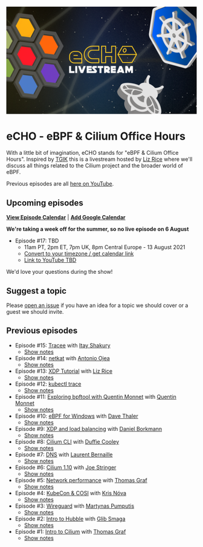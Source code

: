 ![](images/echo-cilium-ebpf-k8s.png)

# eCHO - eBPF & Cilium Office Hours

With a little bit of imagination, eCHO stands for "eBPF & Cilium Office Hours". Inspired by [TGIK](https://github.com/vmware-tanzu/tgik) this is a livestream hosted by [Liz Rice](https://twitter.com/lizrice) where we'll discuss all things related to the Cilium project and the broader world of eBPF. 

Previous episodes are all [here on YouTube](https://www.youtube.com/playlist?list=PLDg_GiBbAx-mY3VFLPbLHcxo6wUjejAOC).

## Upcoming episodes

[**View Episode Calendar**](https://calendar.google.com/calendar/embed?src=c_r0u072069ks1htjgkn8j4a9dj0%40group.calendar.google.com&ctz=Europe%2FLondon) | [**Add Google Calendar**](https://calendar.google.com/calendar/u/0?cid=Y19yMHUwNzIwNjlrczFodGpna244ajRhOWRqMEBncm91cC5jYWxlbmRhci5nb29nbGUuY29t)

**We're taking a week off for the summer, so no live episode on 6 August**

- Episode #17: TBD
  - 11am PT, 2pm ET, 7pm UK, 8pm Central Europe - 13 August 2021
  - [Convert to your timezone / get calendar link](https://www.timeanddate.com/worldclock/fixedtime.html?msg=eBPF+%26+Cilium+Office+Hours&iso=20210813T19&p1=136&am=30)
  - [Link to YouTube TBD]()  

We'd love your questions during the show! 

## Suggest a topic

Please [open an issue](https://github.com/cilium/eCHO/issues/new) if you have an idea for a topic we should cover or a guest we should invite.

## Previous episodes

- Episode #15: [Tracee](https://youtu.be/aOgidMoPz9A) with [Itay Shakury](https://twitter.com/itaysk)
  - [Show notes](/episodes/015)
- Episode #14: [netkat](https://youtu.be/yabzjJMdI08) with [Antonio Ojea](https://twitter.com/itsuugo)
  - [Show notes](/episodes/014)  
- Episode #13: [XDP Tutorial](https://youtu.be/YUI78vC4qSQ) with [Liz Rice](https://twitter.com/lizrice)
  - [Show notes](/episodes/013)
- Episode #12: [kubectl trace](https://youtu.be/J-fyQ3H4hLw) 
  - [Show notes](/episodes/012)
- Episode #11: [Exploring bpftool with Quentin Monnet](https://youtu.be/1EOLh3zzWP4) with [Quentin Monnet](https://twitter.com/qeole)
  - [Show notes](/episodes/011)
- Episode #10: [eBPF for Windows](https://youtu.be/LrrV-eo6fug) with [Dave Thaler](https://github.com/dthaler)
  - [Show notes](/episodes/010)
- Episode #9: [XDP and load balancing](https://youtu.be/OIyPm6K4ooY) with [Daniel Borkmann](https://github.com/borkmann)
  - [Show notes](/episodes/009)
- Episode #8: [Cilium CLI](https://youtu.be/ndjmaM1i0WQ) with [Duffie Cooley](https://twitter.com/mauilion)
  - [Show notes](/episodes/008)
- Episode #7: [DNS](https://youtu.be/mo0RIJZypbQ) with [Laurent Bernaille](https://twitter.com/lbernail)
  - [Show notes](/episodes/007)
- Episode #6: [Cilium 1.10](https://youtu.be/y5xcvr_fgxc) with [Joe Stringer](https://twitter.com/joestringernz)
  - [Show notes](/episodes/006)
- Episode #5: [Network performance](https://youtu.be/2lGag_j4dIw) with [Thomas Graf](https://twitter.com/tgraf__)
  - [Show notes](/episodes/005)
- Episode #4: [KubeCon & COSI](https://youtu.be/d2I2kLd7AwU) with [Kris Nóva](https://twitter.com/krisnova)
  - [Show notes](/episodes/004)
- Episode #3: [Wireguard](https://youtu.be/-awkPi3D60E) with [Martynas Pumputis](https://twitter.com/martyns)
  - [Show notes](/episodes/003)
- Episode #2: [Intro to Hubble](https://youtu.be/hD2iJUyIXQw) with [Glib Smaga](https://twitter.com/glibsm)
  - [Show notes](/episodes/002)
- Episode #1: [Intro to Cilium](https://youtu.be/80OYrzS1dCA) with [Thomas Graf](https://twitter.com/tgraf__)
  - [Show notes](/episodes/001)

